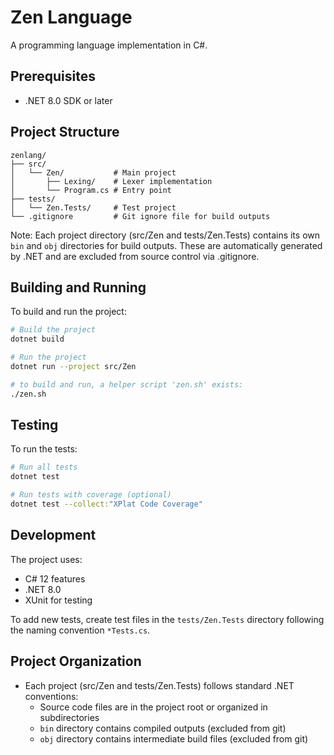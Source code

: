 # Zen Language

A programming language implementation in C#.

## Prerequisites

- .NET 8.0 SDK or later

## Project Structure

```
zenlang/
├── src/
│   └── Zen/           # Main project
│       ├── Lexing/    # Lexer implementation
│       └── Program.cs # Entry point
├── tests/
│   └── Zen.Tests/     # Test project
└── .gitignore         # Git ignore file for build outputs
```

Note: Each project directory (src/Zen and tests/Zen.Tests) contains its own `bin` and `obj` directories for build outputs. These are automatically generated by .NET and are excluded from source control via .gitignore.

## Building and Running

To build and run the project:

```bash
# Build the project
dotnet build

# Run the project
dotnet run --project src/Zen

# to build and run, a helper script 'zen.sh' exists:
./zen.sh
```

## Testing

To run the tests:

```bash
# Run all tests
dotnet test

# Run tests with coverage (optional)
dotnet test --collect:"XPlat Code Coverage"
```

## Development

The project uses:
- C# 12 features
- .NET 8.0
- XUnit for testing

To add new tests, create test files in the `tests/Zen.Tests` directory following the naming convention `*Tests.cs`.

## Project Organization

- Each project (src/Zen and tests/Zen.Tests) follows standard .NET conventions:
  - Source code files are in the project root or organized in subdirectories
  - `bin` directory contains compiled outputs (excluded from git)
  - `obj` directory contains intermediate build files (excluded from git)
